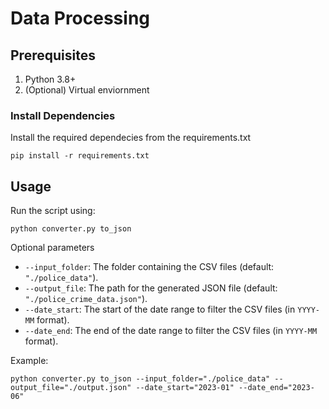 # Data Processing

## Prerequisites

1. Python 3.8+
2. (Optional) Virtual enviornment

### Install  Dependencies

Install the required dependecies from the requirements.txt

```
pip install -r requirements.txt
```

## Usage

Run the script using:

```
python converter.py to_json
```

Optional parameters

* `--input_folder`: The folder containing the CSV files (default: `"./police_data"`).
* `--output_file`: The path for the generated JSON file (default: `"./police_crime_data.json"`).
* `--date_start`: The start of the date range to filter the CSV files (in `YYYY-MM` format).
* `--date_end`: The end of the date range to filter the CSV files (in `YYYY-MM` format).

Example:

```
python converter.py to_json --input_folder="./police_data" --output_file="./output.json" --date_start="2023-01" --date_end="2023-06"

```
